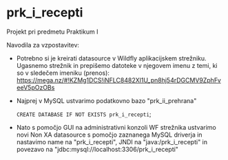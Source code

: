 # prk_i_recepti
Projekt pri predmetu Praktikum I

Navodila za vzpostavitev:

- Potrebno si je kreirati datasource v Wildfly aplikacijskem strežniku. Ugasnemo strežnik in prepišemo datoteke v njegovem imenu z temi, ki so v sledečem imeniku (prenos): https://mega.nz/#!KZMg1DCS!iNFLC8482Xl1U_pn8hj54rDGCMV9ZphFveeV5pOzOBs
- Najprej v MySQL ustvarimo podatkovno bazo "prk_ii_prehrana"

  `CREATE DATABASE IF NOT EXISTS prk_i_recepti`;

- Nato s pomočjo GUI na administrativni konzoli WF strežnika ustvarimo novi Non XA datasource s pomočjo zaznanega MySQL driverja in nastavimo name na "prk_i_recepti", JNDI na "java:/prk_i_recepti" in povezavo na "jdbc:mysql://localhost:3306/prk_i_recepti"
